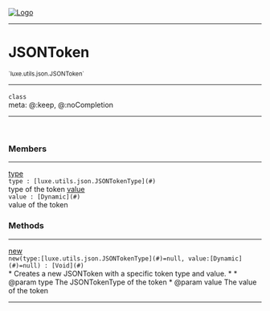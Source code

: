 
[![Logo](../../../../images/logo.png)](../../../../api/index.html)

---



<h1>JSONToken</h1>
<small>`luxe.utils.json.JSONToken`</small>



---

`class`
<span class="meta">
<br/>meta: @:keep, @:noCompletion
</span>


---


&nbsp;
&nbsp;






<h3>Members</h3> <hr/><span class="member apipage">
                <a name="type"><a class="lift" href="#type">type</a></a><div class="clear"></div>
                <code class="signature apipage">type : [luxe.utils.json.JSONTokenType](#)</code><br/></span>
            <span class="small_desc_flat">type of the token</span><span class="member apipage">
                <a name="value"><a class="lift" href="#value">value</a></a><div class="clear"></div>
                <code class="signature apipage">value : [Dynamic](#)</code><br/></span>
            <span class="small_desc_flat">value of the token</span>





<h3>Methods</h3> <hr/><span class="method apipage">
            <a name="new"><a class="lift" href="#new">new</a></a><div class="clear"></div>
            <code class="signature apipage">new(type:[luxe.utils.json.JSONTokenType](#)<span>=null</span>, value:[Dynamic](#)<span>=null</span>) : [Void](#)</code><br/><span class="small_desc_flat">* Creates a new JSONToken with a specific token type and value.
   *
   * @param type The JSONTokenType of the token
   * @param value The value of the token</span>
        </span>
    






---

&nbsp;
&nbsp;
&nbsp;
&nbsp;